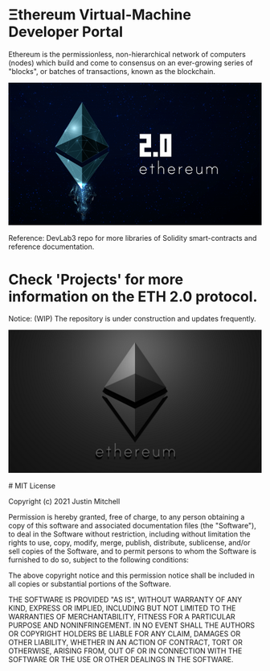 # Ξthereum Virtual-Machine Developer Portal
Ethereum is the permissionless, non-hierarchical network of computers (nodes) which build and come to consensus on an ever-growing series of "blocks", or batches of transactions, known as the blockchain. 
<p align="center">
  <img src="2021-ethereum2logo-mitchtesla.png" alt="demo" />
</p>

Reference: DevLab3 repo for more libraries of Solidity smart-contracts and reference documentation.

# Check 'Projects' for more information on the ETH 2.0 protocol.
Notice: (WIP) The repository is under construction and updates frequently.
<p align="center">
  <img src="MTeslaEthereumlogo.png" alt="demo" />
</p>
# MIT License

Copyright (c) 2021 Justin Mitchell

Permission is hereby granted, free of charge, to any person obtaining a copy
of this software and associated documentation files (the "Software"), to deal
in the Software without restriction, including without limitation the rights
to use, copy, modify, merge, publish, distribute, sublicense, and/or sell
copies of the Software, and to permit persons to whom the Software is
furnished to do so, subject to the following conditions:

The above copyright notice and this permission notice shall be included in all
copies or substantial portions of the Software.

THE SOFTWARE IS PROVIDED "AS IS", WITHOUT WARRANTY OF ANY KIND, EXPRESS OR
IMPLIED, INCLUDING BUT NOT LIMITED TO THE WARRANTIES OF MERCHANTABILITY,
FITNESS FOR A PARTICULAR PURPOSE AND NONINFRINGEMENT. IN NO EVENT SHALL THE
AUTHORS OR COPYRIGHT HOLDERS BE LIABLE FOR ANY CLAIM, DAMAGES OR OTHER
LIABILITY, WHETHER IN AN ACTION OF CONTRACT, TORT OR OTHERWISE, ARISING FROM,
OUT OF OR IN CONNECTION WITH THE SOFTWARE OR THE USE OR OTHER DEALINGS IN THE
SOFTWARE.
